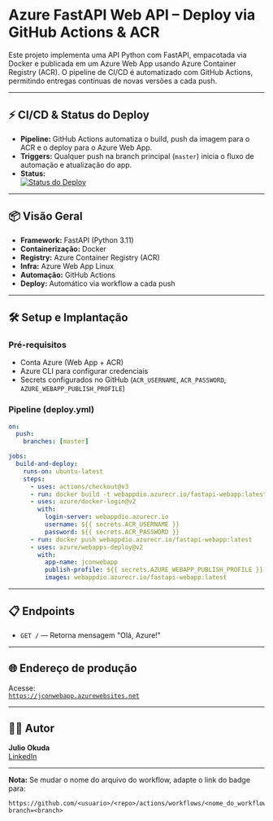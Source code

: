 # Azure FastAPI Web API – Deploy via GitHub Actions & ACR

Este projeto implementa uma API Python com FastAPI, empacotada via Docker e publicada em um Azure Web App usando Azure Container Registry (ACR). O pipeline de CI/CD é automatizado com GitHub Actions, permitindo entregas contínuas de novas versões a cada push.

***

## ⚡️ CI/CD & Status do Deploy

- **Pipeline:** GitHub Actions automatiza o build, push da imagem para o ACR e o deploy para o Azure Web App.
- **Triggers:** Qualquer push na branch principal (`master`) inicia o fluxo de automação e atualização do app.
- **Status:**  
  [![Status do Deploy](https://github.com/Jcnok/azure-web-api/actions/workflows/deploy.yml/badge.svg)](https://github.com/Jcnok/azure-web-api/actions/workflows/deploy.yml)  

***

## 📦 Visão Geral

- **Framework:** FastAPI (Python 3.11)
- **Containerização:** Docker
- **Registry:** Azure Container Registry (ACR)
- **Infra:** Azure Web App Linux
- **Automação:** GitHub Actions
- **Deploy:** Automático via workflow a cada push

***

## 🛠️ Setup e Implantação

### Pré-requisitos

- Conta Azure (Web App + ACR)
- Azure CLI para configurar credenciais
- Secrets configurados no GitHub (`ACR_USERNAME`, `ACR_PASSWORD`, `AZURE_WEBAPP_PUBLISH_PROFILE`)

### Pipeline (deploy.yml)

```yaml
on:
  push:
    branches: [master]

jobs:
  build-and-deploy:
    runs-on: ubuntu-latest
    steps:
      - uses: actions/checkout@v3
      - run: docker build -t webappdio.azurecr.io/fastapi-webapp:latest .
      - uses: azure/docker-login@v2
        with:
          login-server: webappdio.azurecr.io
          username: ${{ secrets.ACR_USERNAME }}
          password: ${{ secrets.ACR_PASSWORD }}
      - run: docker push webappdio.azurecr.io/fastapi-webapp:latest
      - uses: azure/webapps-deploy@v2
        with:
          app-name: jconwebapp
          publish-profile: ${{ secrets.AZURE_WEBAPP_PUBLISH_PROFILE }}
          images: webappdio.azurecr.io/fastapi-webapp:latest
```

***

## 📋 Endpoints

- `GET /` — Retorna mensagem "Olá, Azure!"

***

## 🌐 Endereço de produção

Acesse:  
[`https://jconwebapp.azurewebsites.net`](https://jconwebapp.azurewebsites.net)

***

## 👨‍💻 Autor

**Julio Okuda**  
[LinkedIn](https://www.linkedin.com/in/julio-okuda/)

***

**Nota:** Se mudar o nome do arquivo do workflow, adapte o link do badge para:  
```
https://github.com/<usuario>/<repo>/actions/workflows/<nome_do_workflow>.yml/badge.svg?branch=<branch>
```

